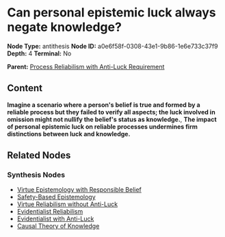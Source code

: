 # Can personal epistemic luck always negate knowledge?

**Node Type:** antithesis
**Node ID:** a0e6f58f-0308-43e1-9b86-1e6e733c37f9
**Depth:** 4
**Terminal:** No

**Parent:** [Process Reliabilism with Anti-Luck Requirement](process-reliabilism-with-anti-luck-requirement-synthesis-f7e5e1a5-f2fe-470d-a917-0e260b5369f6.md)

## Content

**Imagine a scenario where a person's belief is true and formed by a reliable process but they failed to verify all aspects; the luck involved in omission might not nullify the belief's status as knowledge.**, **The impact of personal epistemic luck on reliable processes undermines firm distinctions between luck and knowledge.**

## Related Nodes

### Synthesis Nodes

- [Virtue Epistemology with Responsible Belief](virtue-epistemology-with-responsible-belief-synthesis-21fcba15-2ad5-4e39-8da3-03772bb85121.md)
- [Safety-Based Epistemology](safety-based-epistemology-synthesis-d9af3840-951f-4129-bd45-b87f240714b2.md)
- [Virtue Reliabilism without Anti-Luck](virtue-reliabilism-without-anti-luck-synthesis-91323641-8028-4333-9f21-2476e815f8ba.md)
- [Evidentialist Reliabilism](evidentialist-reliabilism-synthesis-e9ad1e37-2efc-4905-887c-927c471bddbd.md)
- [Evidentialist with Anti-Luck](evidentialist-with-anti-luck-synthesis-5d5de880-34c0-4871-a895-39c1fadb0a48.md)
- [Causal Theory of Knowledge](causal-theory-of-knowledge-synthesis-bc89029a-95e1-48ae-b41b-61f5439530e6.md)
